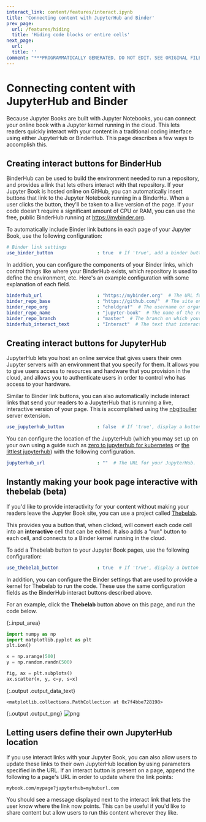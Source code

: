 ```yaml
---
interact_link: content/features/interact.ipynb
title: 'Connecting content with JupyterHub and Binder'
prev_page:
  url: /features/hiding
  title: 'Hiding code blocks or entire cells'
next_page:
  url: 
  title: ''
comment: "***PROGRAMMATICALLY GENERATED, DO NOT EDIT. SEE ORIGINAL FILES IN /content***"
---
```


# Connecting content with JupyterHub and Binder

Because Jupyter Books are built with Jupyter Notebooks, you can connect your online
book with a Jupyter kernel running in the cloud. This lets readers quickly interact
with your content in a traditional coding interface using either JupyterHub or BinderHub.
This page describes a few ways to accomplish this.

## Creating interact buttons for BinderHub

BinderHub can be used to build the environment needed to run a repository, and provides
a link that lets others interact with that repository. If your Jupyter Book is hosted online
on GitHub, you can automatically insert buttons that link to the Jupyter Notebook running in a BinderHu.
When a user clicks the button, they'll be taken to a live version of the page. If your code
doesn't require a significant amount of CPU or RAM, you can use the free, public BinderHub running
at https://mybinder.org.

To automatically include Binder link buttons in each page of your Jupyter Book, use the following
configuration:

```yaml
# Binder link settings
use_binder_button                : true  # If 'true', add a binder button for interactive links
```

In addition, you can configure the components of your Binder links, which control things like
where your BinderHub exists, which repository is used to define the environment, etc. Here's
an example configuration with some explanation of each field.

```yaml
binderhub_url                    : "https://mybinder.org"  # The URL for your BinderHub.
binder_repo_base                 : "https://github.com/"  # The site on which the textbook repository is hosted
binder_repo_org                  : "choldgraf"  # The username or organization that owns this repository
binder_repo_name                 : "jupyter-book"  # The name of the repository on the web
binder_repo_branch               : "master"  # The branch on which your textbook is hosted.
binderhub_interact_text          : "Interact"  # The text that interact buttons will contain.
```

## Creating interact buttons for JupyterHub

JupyterHub lets you host an online service that gives users their own Jupyter servers
with an environment that you specify for them. It allows you to give users access to
resources and hardware that you provision in the cloud, and allows you to authenticate users
in order to control who has access to your hardware.

Similar to Binder link buttons, you can also automatically include interact links that send
your readers to a JupyterHub that is running a live, interactive version of your page. This
is accomplished using the [nbgitpuller](https://github.com/jupyterhub/nbgitpuller) server
extension.

```yaml
use_jupyterhub_button            : false  # If 'true', display a button that will direct users to a JupyterHub (that you provide)
```

You can configure the location of the JupyterHub (which you may set up on your own using a guide
such as [zero to jupyterhub for kubernetes](https://z2jh.jupyter.org) or [the littlest jupyterhub](https://tljh.jupyter.org)) with the following configuration.

```yaml
jupyterhub_url                   : ""  # The URL for your JupyterHub.
```

## Instantly making your book page interactive with thebelab (beta)

If you'd like to provide interactivity for your content without making your readers
leave the Jupyter Book site, you can use a project called [Thebelab](https://github.com/minrk/thebelab).

This provides you a button that, when clicked, will convert each code cell into
an **interactive** cell that can be edited. It also adds a "run" button to each cell,
and connects to a Binder kernel running in the cloud.

To add a Thebelab button to your Jupyter Book pages, use the following configuration:

```yaml
use_thebelab_button              : true  # If 'true', display a button to allow in-page running code cells with Thebelab
```

In addition, you can configure the Binder settings that are used to provide a kernel for
Thebelab to run the code. These use the same configuration fields as the BinderHub interact
buttons described above.

For an example, click the **Thebelab** button above on this page, and run the code below.



{:.input_area}
```python
import numpy as np
import matplotlib.pyplot as plt
plt.ion()

x = np.arange(500)
y = np.random.randn(500)

fig, ax = plt.subplots()
ax.scatter(x, y, c=y, s=x)
```





{:.output .output_data_text}
```
<matplotlib.collections.PathCollection at 0x7f4bbe728198>
```




{:.output .output_png}
![png](../images/features/interact_1_1.png)



## Letting users define their own JupyterHub location

If you use interact links with your Jupyter Book, you can also allow users to update
these links to their own JupyterHub location by using parameters specified in the URL.
If an interact button is present on a page, append the following to a page's URL in order
to update where the link points:

```
mybook.com/mypage?jupyterhub=myhuburl.com
```

You should see a message displayed next to the interact link that lets the user know
where the link now points. This can be useful if you'd like to share content but allow
users to run this content wherever they like.
